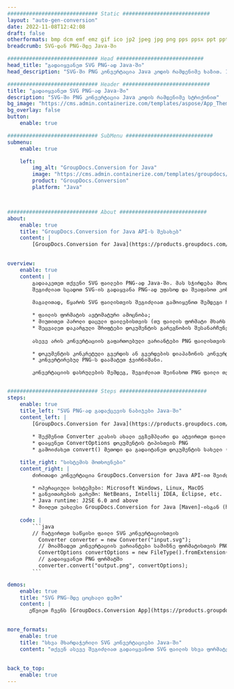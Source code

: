 ```yaml
---
############################# Static ############################
layout: "auto-gen-conversion"
date: 2022-11-08T12:42:08
draft: false
otherformats: bmp dcm emf emz gif ico jp2 jpeg jpg png pps ppsx ppt pptx psb psd svg svgz tga tif tiff webp wmf wmz
breadcrumb: SVG-დან PNG-მდე Java-ში

############################# Head ############################
head_title: "გადაიყვანეთ SVG PNG-ად Java-ში"
head_description: "SVG-ში PNG კონვერტაცია Java კოდის რამდენიმე ხაზით. 160-ზე მეტი ფაილის ფორმატის კონვერტაცია GroupDocs დოკუმენტის კონვერტაციის API-ის გამოყენებით Java-ისთვის"

############################# Header ############################
title: "გადაიყვანეთ SVG PNG-ად Java-ში"
description: "SVG-ში PNG კონვერტაცია Java კოდის რამდენიმე სტრიქონით"
bg_image: "https://cms.admin.containerize.com/templates/aspose/App_Themes/V3/images/bg/header1.png"
bg_overlay: false
button:
    enable: true

############################# SubMenu ############################
submenu:
    enable: true

    left:
        img_alt: "GroupDocs.Conversion for Java"
        image: "https://cms.admin.containerize.com/templates/groupdocs/images/product-logos/90x90-noborder/groupdocs-conversion-java.png"
        product: "GroupDocs.Conversion"
        platform: "Java"



############################# About ############################
about:
    enable: true
    title: "GroupDocs.Conversion for Java API-ს შესახებ"
    content: |
        [GroupDocs.Conversion for Java](https://products.groupdocs.com/conversion/java/) არის გაფართოებული ფაილის ფორმატის კონვერტაციის API გამოსახულების და დოკუმენტების პოპულარულ ფორმატებს შორის კონვერტაციისთვის, როგორიცაა Microsoft Office, OpenDocument, PDF, HTML, ელფოსტა, CAD. და ბევრად მეტი კოდის მხოლოდ რამდენიმე ხაზით. მშობლიური API ავტომატურად ამოიცნობს ორიგინალური დოკუმენტების ფორმატებს და გთავაზობთ მრავალ ვარიანტს კონვერტირებული დოკუმენტების მორგებისთვის. დოკუმენტიდან ინფორმაციის ამოღების ფუნქციასთან ერთად, ის ასევე მხარს უჭერს კონვერტაციის შედეგების ქეშირებას ადგილობრივ დისკზე ნაგულისხმევად. ამასთან, ნებისმიერი ტიპის ქეშის შენახვის მხარდაჭერა შესაძლებელია შესაბამისი ინტერფეისების განხორციელებით - Amazon S3, Dropbox, Google Drive, Windows Azure, Reddis ან სხვა.
    

overview:
    enable: true
    content: |
        გადააკეთეთ თქვენი SVG ფაილები PNG-ად Java-ში. მას სჭირდება მხოლოდ რამდენიმე სტრიქონი Java კოდის თქვენს მიერ არჩეულ ნებისმიერ პლატფორმაზე, როგორიცაა Windows, Linux, macOS.
        შეგიძლიათ სცადოთ SVG-ის გადაყვანა PNG-ად უფასოდ და შეაფასოთ კონვერტაციის შედეგების ხარისხი. ფაილების კონვერტაციის მარტივ სკრიპტებთან ერთად, შეგიძლიათ სცადოთ უფრო დახვეწილი ვარიანტები SVG წყაროს ფაილის ჩასატვირთად და PNG გამოსავლის შესანახად. 
        
        მაგალითად, წყაროს SVG ფაილისთვის შეგიძლიათ გამოიყენოთ შემდეგი ჩატვირთვის ვარიანტები:

        * ფაილის ფორმატის ავტომატური ამოცნობა;
        * მიუთითეთ პაროლი დაცული ფაილებისთვის (თუ ფაილის ფორმატი მხარს უჭერს მას);
        * შეცვალეთ დაკარგული შრიფტები დოკუმენტის გარეგნობის შესანარჩუნებლად.
        
        ასევე არის კონვერტაციის გაფართოებული ვარიანტები PNG ფაილისთვის:

        * დოკუმენტის კონკრეტული გვერდის ან გვერდების დიაპაზონის კონვერტაცია;
        * კონვერტირებულ PNG-ს დაამატეთ ჭვირნიშანი.

        კონვერტაციის დასრულების შემდეგ, შეგიძლიათ შეინახოთ PNG ფაილი თქვენს ადგილობრივ ფაილის გზაზე ან მესამე მხარის საცავში, როგორიცაა FTP, Amazon S3, Google Drive, Dropbox და ა.შ. გთხოვთ, გაითვალისწინოთ - SVG-ის კონვერტაცია. PNG-ისთვის, თქვენ არ გჭირდებათ რაიმე დამატებითი პროგრამული უზრუნველყოფის ინსტალაცია, როგორიცაა MS Office, Open Office, Adobe Acrobat Reader და ა.შ.


############################# Steps ############################
steps:
    enable: true
    title_left: "SVG PNG-ად გადაქცევის ნაბიჯები Java-ში"
    content_left: |
        [GroupDocs.Conversion for Java](https://products.groupdocs.com/conversion/java/) საშუალებას აძლევს დეველოპერებს მარტივად გადაიყვანონ SVG ფაილი PNG-ად რამდენიმე სტრიქონის კოდით.
        
        * შექმენით Converter კლასის ახალი ეგზემპლარი და ატვირთეთ ფაილი SVG სრული ბილიკით
        * დააყენეთ ConvertOptions დოკუმენტის ტიპისთვის PNG
        * გამოიძახეთ convert() მეთოდი და გადაიტანეთ დოკუმენტის სახელი (სრული გზა) და ფორმატი (PNG) პარამეტრად.

    title_right: "სისტემის მოთხოვნები"
    content_right: |
        ძირითადი კონვერტაცია GroupDocs.Conversion for Java API-ით შეიძლება გაკეთდეს მხოლოდ რამდენიმე ხაზის კოდით. ჩვენი API მხარდაჭერილია ყველა ძირითად პლატფორმაზე და ოპერაციულ სისტემაზე. ქვემოთ მოცემული კოდის შესრულებამდე დარწმუნდით, რომ თქვენს სისტემაში დაინსტალირებული გაქვთ შემდეგი წინაპირობები.

        * ოპერაციული სისტემები: Microsoft Windows, Linux, MacOS
        * განვითარების გარემო: NetBeans, Intellij IDEA, Eclipse, etc.
        * Java runtime: J2SE 6.0 and above
        * მიიღეთ უახლესი GroupDocs.Conversion for Java [Maven]-ისგან (https://repository.groupdocs.com/webapp/#/artifacts/browse/tree/General/repo/com/groupdocs/groupdocs-conversion)
         
    code: |
        ```java    
        // ჩატვირთეთ საწყისი ფაილი SVG კონვერტაციისთვის
          Converter converter = new Converter("input.svg");
          // მოამზადეთ კონვერტაციის ვარიანტები სამიზნე ფორმატისთვის PNG
          ConvertOptions convertOptions = new FileType().fromExtension("png").getConvertOptions();
          // გადაიყვანეთ PNG ფორმატში
          converter.convert("output.png", convertOptions);
        ```

demos:
    enable: true
    title: "SVG PNG-მდე ცოცხალი დემო"
    content: |
       ეწვიეთ ჩვენს [GroupDocs.Conversion App](https://products.groupdocs.app/conversion/family) ვებსაიტს და სცადეთ SVG-დან PNG-მდე კონვერტაცია ახლავე. უფასო დემო ვერსიას აქვს შემდეგი უპირატესობები
          

more_formats:
    enable: true
    title: "სხვა მხარდაჭერილი SVG კონვერტაციები Java-ში"
    content: "თქვენ ასევე შეგიძლიათ გადაიყვანოთ SVG ფაილის სხვა ფორმატებში. გთხოვთ იხილოთ სია ქვემოთ."
       
       
back_to_top:
    enable: true
---
```

